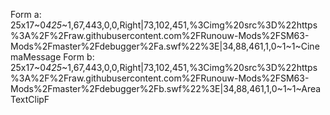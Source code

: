 Form a:
25x17~0*425*~1,67,443,0,0,Right|73,102,451,%3Cimg%20src%3D%22https%3A%2F%2Fraw.githubusercontent.com%2FRunouw-Mods%2FSM63-Mods%2Fmaster%2Fdebugger%2Fa.swf%22%3E|34,88,461,1,0~1~1~CinemaMessage
Form b:
25x17~0*425*~1,67,443,0,0,Right|73,102,451,%3Cimg%20src%3D%22https%3A%2F%2Fraw.githubusercontent.com%2FRunouw-Mods%2FSM63-Mods%2Fmaster%2Fdebugger%2Fb.swf%22%3E|34,88,461,1,0~1~1~AreaTextClipF
